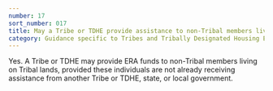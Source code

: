 ```yaml
---
number: 17
sort_number: 017
title: May a Tribe or TDHE provide assistance to non-Tribal members living on Tribal lands?
category: Guidance specific to Tribes and Tribally Designated Housing Entities (TDHE)
---
```


Yes. A Tribe or TDHE may provide ERA funds to non-Tribal members living on Tribal lands, provided these individuals are not already receiving assistance from another Tribe or TDHE, state, or local government.